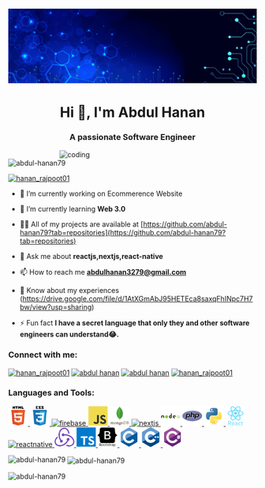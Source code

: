 ![logo](https://github.com/abdul-hanan79/abdul-hanan79/blob/main/Cover%20Image.gif)
<h1 align="center">Hi 👋, I'm Abdul Hanan</h1>
<h3 align="center">A passionate Software Engineer</h3>
<img align="right" alt="coding" width="400" src="https://miro.medium.com/max/1360/0*7Q3yvSIv_t0ioJ-Z.gif">
<p align="left"> <img src="https://komarev.com/ghpvc/?username=abdul-hanan79&label=Profile%20views&color=0e75b6&style=flat" alt="abdul-hanan79" /> </p>

<p align="left"> <a href="https://twitter.com/hanan_rajpoot01" target="blank"><img src="https://img.shields.io/twitter/follow/hanan_rajpoot01?logo=twitter&style=for-the-badge" alt="hanan_rajpoot01" /></a> </p>

- 🔭 I’m currently working on Ecommerence Website

- 🌱 I’m currently learning **Web 3.0**

- 👨‍💻 All of my projects are available at [https://github.com/abdul-hanan79?tab=repositories](https://github.com/abdul-hanan79?tab=repositories)

- 💬 Ask me about **reactjs,nextjs,react-native**

- 📫 How to reach me **abdulhanan3279@gmail.com**

- 📄 Know about my experiences (https://drive.google.com/file/d/1AtXGmAbJ95HETEca8saxqFhINpc7H7bw/view?usp=sharing)
- ⚡ Fun fact **I have a secret language that only they and other software engineers can understand😂.**

<h3 align="left">Connect with me:</h3>
<p align="left">
<a href="https://twitter.com/hanan_rajpoot01" target="blank"><img align="center" src="https://raw.githubusercontent.com/rahuldkjain/github-profile-readme-generator/master/src/images/icons/Social/twitter.svg" alt="hanan_rajpoot01" height="30" width="40" /></a>
<a href="https://www.linkedin.com/in/abdul-hanan-software-engieer/" target="blank"><img align="center" src="https://raw.githubusercontent.com/rahuldkjain/github-profile-readme-generator/master/src/images/icons/Social/linked-in-alt.svg" alt="abdul hanan" height="30" width="40" /></a>
<a href="https://www.facebook.com/profile.php?id=100006756346668" target="blank"><img align="center" src="https://raw.githubusercontent.com/rahuldkjain/github-profile-readme-generator/master/src/images/icons/Social/facebook.svg" alt="abdul hanan" height="30" width="40" /></a>
<a href="https://instagram.com/hanan_rajpoot01" target="blank"><img align="center" src="https://raw.githubusercontent.com/rahuldkjain/github-profile-readme-generator/master/src/images/icons/Social/instagram.svg" alt="hanan_rajpoot01" height="30" width="40" /></a>
</p>

<h3 align="left">Languages and Tools:</h3>
<p align="left"> 
  <a href="https://www.w3.org/html/" target="_blank" rel="noreferrer"> <img src="https://raw.githubusercontent.com/devicons/devicon/master/icons/html5/html5-original-wordmark.svg" alt="html5" width="40" height="40"/> </a> 
  <a href="https://www.w3schools.com/css/" target="_blank" rel="noreferrer"> <img src="https://raw.githubusercontent.com/devicons/devicon/master/icons/css3/css3-original-wordmark.svg" alt="css3" width="40" height="40"/> </a> <a href="https://firebase.google.com/" target="_blank" rel="noreferrer"> <img src="https://www.vectorlogo.zone/logos/firebase/firebase-icon.svg" alt="firebase" width="40" height="40"/> </a> <a href="https://developer.mozilla.org/en-US/docs/Web/JavaScript" target="_blank" rel="noreferrer"> <img src="https://raw.githubusercontent.com/devicons/devicon/master/icons/javascript/javascript-original.svg" alt="javascript" width="40" height="40"/> </a><a href="https://www.mongodb.com/" target="_blank" rel="noreferrer"> <img src="https://raw.githubusercontent.com/devicons/devicon/master/icons/mongodb/mongodb-original-wordmark.svg" alt="mongodb" width="40" height="40"/> </a> <a href="https://nextjs.org/" target="_blank" rel="noreferrer"> <img src="https://cdn.worldvectorlogo.com/logos/nextjs-2.svg" alt="nextjs" width="40" height="40"/> </a> <a href="https://nodejs.org" target="_blank" rel="noreferrer"> <img src="https://raw.githubusercontent.com/devicons/devicon/master/icons/nodejs/nodejs-original-wordmark.svg" alt="nodejs" width="40" height="40"/> </a> <a href="https://www.php.net" target="_blank" rel="noreferrer"> <img src="https://raw.githubusercontent.com/devicons/devicon/master/icons/php/php-original.svg" alt="php" width="40" height="40"/> </a> <a href="https://www.python.org" target="_blank" rel="noreferrer"> <img src="https://raw.githubusercontent.com/devicons/devicon/master/icons/python/python-original.svg" alt="python" width="40" height="40"/> </a> <a href="https://reactjs.org/" target="_blank" rel="noreferrer"> <img src="https://raw.githubusercontent.com/devicons/devicon/master/icons/react/react-original-wordmark.svg" alt="react" width="40" height="40"/> </a> <a href="https://reactnative.dev/" target="_blank" rel="noreferrer"> <img src="https://reactnative.dev/img/header_logo.svg" alt="reactnative" width="40" height="40"/> </a> <a href="https://redux.js.org" target="_blank" rel="noreferrer"> <img src="https://raw.githubusercontent.com/devicons/devicon/master/icons/redux/redux-original.svg" alt="redux" width="40" height="40"/> </a> <a href="https://www.typescriptlang.org/" target="_blank" rel="noreferrer"> <img src="https://raw.githubusercontent.com/devicons/devicon/master/icons/typescript/typescript-original.svg" alt="typescript" width="40" height="40"/> </a> <a href="https://getbootstrap.com" target="_blank" rel="noreferrer"> <img src="https://raw.githubusercontent.com/devicons/devicon/master/icons/bootstrap/bootstrap-plain-wordmark.svg" alt="bootstrap" width="40" height="40"/> </a> <a href="https://www.cprogramming.com/" target="_blank" rel="noreferrer"> <img src="https://raw.githubusercontent.com/devicons/devicon/master/icons/c/c-original.svg" alt="c" width="40" height="40"/> </a> <a href="https://www.w3schools.com/cpp/" target="_blank" rel="noreferrer"> <img src="https://raw.githubusercontent.com/devicons/devicon/master/icons/cplusplus/cplusplus-original.svg" alt="cplusplus" width="40" height="40"/> </a> <a href="https://www.w3schools.com/cs/" target="_blank" rel="noreferrer"> <img src="https://raw.githubusercontent.com/devicons/devicon/master/icons/csharp/csharp-original.svg" alt="csharp" width="40" height="40"/> </a> 
</p>

<p><img align="left" src="https://github-readme-stats.vercel.app/api/top-langs?username=abdul-hanan79&show_icons=true&locale=en&layout=compact" alt="abdul-hanan79" /></p>

<p>&nbsp;<img align="center" src="https://github-readme-stats.vercel.app/api?username=abdul-hanan79&show_icons=true&locale=en" alt="abdul-hanan79" /></p>

<p><img align="center" src="https://github-readme-streak-stats.herokuapp.com/?user=abdul-hanan79&" alt="abdul-hanan79" /></p>

